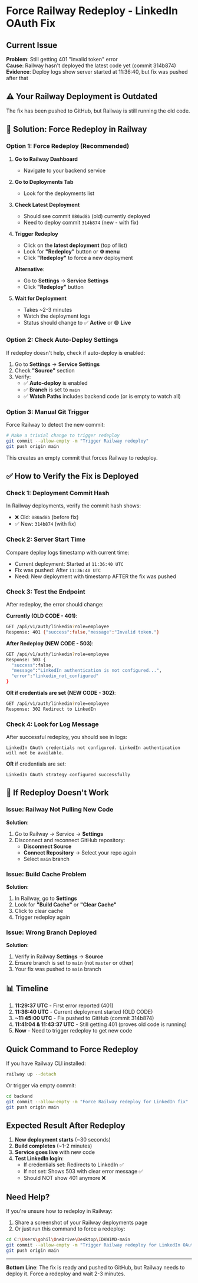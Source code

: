 # Force Railway Redeploy - LinkedIn OAuth Fix

## Current Issue

**Problem**: Still getting 401 "Invalid token" error  
**Cause**: Railway hasn't deployed the latest code yet (commit 314b874)  
**Evidence**: Deploy logs show server started at 11:36:40, but fix was pushed after that

## ⚠️ Your Railway Deployment is Outdated

The fix has been pushed to GitHub, but Railway is still running the old code.

## 🔧 Solution: Force Redeploy in Railway

### Option 1: Force Redeploy (Recommended)

1. **Go to Railway Dashboard**
   - Navigate to your backend service

2. **Go to Deployments Tab**
   - Look for the deployments list

3. **Check Latest Deployment**
   - Should see commit `080ad8b` (old) currently deployed
   - Need to deploy commit `314b874` (new - with fix)

4. **Trigger Redeploy**
   - Click on the **latest deployment** (top of list)
   - Look for **"Redeploy"** button or **⚙️ menu**
   - Click **"Redeploy"** to force a new deployment
   
   **Alternative**: 
   - Go to **Settings** → **Service Settings**
   - Click **"Redeploy"** button

5. **Wait for Deployment**
   - Takes ~2-3 minutes
   - Watch the deployment logs
   - Status should change to ✅ **Active** or 🟢 **Live**

### Option 2: Check Auto-Deploy Settings

If redeploy doesn't help, check if auto-deploy is enabled:

1. Go to **Settings** → **Service Settings**
2. Check **"Source"** section
3. Verify:
   - ✅ **Auto-deploy** is enabled
   - ✅ **Branch** is set to `main`
   - ✅ **Watch Paths** includes backend code (or is empty to watch all)

### Option 3: Manual Git Trigger

Force Railway to detect the new commit:

```bash
# Make a trivial change to trigger redeploy
git commit --allow-empty -m "Trigger Railway redeploy"
git push origin main
```

This creates an empty commit that forces Railway to redeploy.

## ✅ How to Verify the Fix is Deployed

### Check 1: Deployment Commit Hash

In Railway deployments, verify the commit hash shows:
- ❌ Old: `080ad8b` (before fix)
- ✅ New: `314b874` (with fix)

### Check 2: Server Start Time

Compare deploy logs timestamp with current time:
- Current deployment: Started at `11:36:40 UTC`
- Fix was pushed: After `11:36:40 UTC`
- Need: New deployment with timestamp AFTER the fix was pushed

### Check 3: Test the Endpoint

After redeploy, the error should change:

**Currently (OLD CODE - 401)**:
```bash
GET /api/v1/auth/linkedin?role=employee
Response: 401 {"success":false,"message":"Invalid token."}
```

**After Redeploy (NEW CODE - 503)**:
```bash
GET /api/v1/auth/linkedin?role=employee
Response: 503 {
  "success":false,
  "message":"LinkedIn authentication is not configured...",
  "error":"linkedin_not_configured"
}
```

**OR if credentials are set (NEW CODE - 302)**:
```bash
GET /api/v1/auth/linkedin?role=employee
Response: 302 Redirect to LinkedIn
```

### Check 4: Look for Log Message

After successful redeploy, you should see in logs:
```
LinkedIn OAuth credentials not configured. LinkedIn authentication will not be available.
```

**OR** if credentials are set:
```
LinkedIn OAuth strategy configured successfully
```

## 🚨 If Redeploy Doesn't Work

### Issue: Railway Not Pulling New Code

**Solution**:
1. Go to Railway → Service → **Settings**
2. Disconnect and reconnect GitHub repository:
   - **Disconnect Source**
   - **Connect Repository** → Select your repo again
   - Select `main` branch

### Issue: Build Cache Problem

**Solution**:
1. In Railway, go to **Settings**
2. Look for **"Build Cache"** or **"Clear Cache"**
3. Click to clear cache
4. Trigger redeploy again

### Issue: Wrong Branch Deployed

**Solution**:
1. Verify in Railway **Settings** → **Source**
2. Ensure branch is set to `main` (not `master` or other)
3. Your fix was pushed to `main` branch

## 📊 Timeline

1. **11:29:37 UTC** - First error reported (401)
2. **11:36:40 UTC** - Current deployment started (OLD CODE)
3. **~11:45:00 UTC** - Fix pushed to GitHub (commit 314b874)
4. **11:41:04 & 11:43:37 UTC** - Still getting 401 (proves old code is running)
5. **Now** - Need to trigger redeploy to get new code

## Quick Command to Force Redeploy

If you have Railway CLI installed:

```bash
railway up --detach
```

Or trigger via empty commit:

```bash
cd backend
git commit --allow-empty -m "Force Railway redeploy for LinkedIn fix"
git push origin main
```

## Expected Result After Redeploy

1. **New deployment starts** (~30 seconds)
2. **Build completes** (~1-2 minutes)
3. **Service goes live** with new code
4. **Test LinkedIn login**:
   - If credentials set: Redirects to LinkedIn ✅
   - If not set: Shows 503 with clear error message ✅
   - Should NOT show 401 anymore ❌

## Need Help?

If you're unsure how to redeploy in Railway:
1. Share a screenshot of your Railway deployments page
2. Or just run this command to force a redeploy:

```bash
cd C:\Users\gohil\OneDrive\Desktop\IDKWIMD-main
git commit --allow-empty -m "Trigger Railway redeploy for LinkedIn OAuth fix"
git push origin main
```

---

**Bottom Line**: The fix is ready and pushed to GitHub, but Railway needs to deploy it. Force a redeploy and wait 2-3 minutes.

